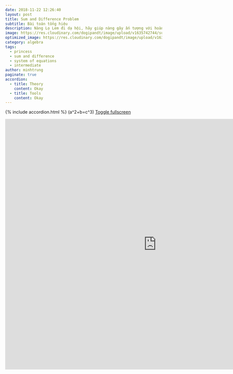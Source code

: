 ```yaml
---
date: 2018-11-22 12:26:40
layout: post
title: Sum and Difference Problem
subtitle: Bài toán tổng hiệu
description: Nàng Lọ Lem đi dạ hội, hãy giúp nàng gây ấn tượng với hoàng tử!
image: https://res.cloudinary.com/dogipandt/image/upload/v1635742744/sum-and-differrence_gukadr.png
optimized_image: https://res.cloudinary.com/dogipandt/image/upload/v1635742744/sum-and-differrence_gukadr.png
category: algebra
tags:
  - princess
  - sum and difference
  - system of equations
  - intermediate
author: minhtrung
paginate: true
accordion:
  - title: Theory
    content: Okay
  - title: Tools
    content: Okay
---
```

{% include accordion.html %}
\(a^2+b=c^3\)
<a href="https://scratch.mit.edu/projects/572196451/fullscreen/"> Toggle fullscreen </a>
<iframe src="https://scratch.mit.edu/projects/572196451/embed" allowtransparency="true" width="970" height="804" frameborder="0" scrolling="no" allowfullscreen></iframe>
